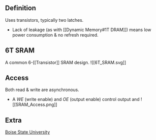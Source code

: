 ## Definition
Uses transistors, typically two latches.
- Lack of leakage (as with [[Dynamic Memory#1T DRAM]]) means low power consumption & no refresh required.
## 6T SRAM
A common 6-[[Transistor]] SRAM design.
![[6T_SRAM.svg]]
## Access
Both read & write are asynchronous.
- A *WE* (write enable) and *OE* (output enable) control output and 
![[SRAM_Access.png]]
## Extra
[Boise State University](https://www.eecis.udel.edu/~vsaxena/courses/ece518/Handouts/SRAM%20Architecture.pdf)